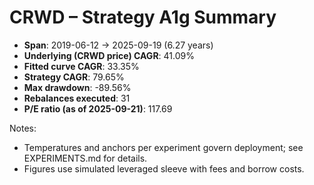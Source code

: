# CRWD – Strategy A1g Summary

- **Span**: 2019-06-12 → 2025-09-19 (6.27 years)
- **Underlying (CRWD price) CAGR**: 41.09%
- **Fitted curve CAGR**: 33.35%
- **Strategy CAGR**: 79.65%
- **Max drawdown**: -89.56%
- **Rebalances executed**: 31
- **P/E ratio (as of 2025-09-21)**: 117.69

Notes:

- Temperatures and anchors per experiment govern deployment; see EXPERIMENTS.md for details.
- Figures use simulated leveraged sleeve with fees and borrow costs.

